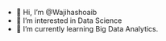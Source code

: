 - 👋 Hi, I’m @Wajihashoaib
- 👀 I’m interested in Data Science
- 🌱 I’m currently learning Big Data Analytics.

<!---
Wajihashoaib/Wajihashoaib is a ✨ special ✨ repository because its `README.md` (this file) appears on your GitHub profile.
You can click the Preview link to take a look at your changes.
--->
